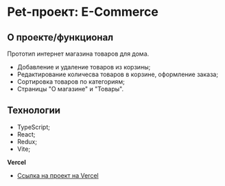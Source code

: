 # Pet-проект: E-Commerce

## О проекте/функционал

Прототип интернет магазина товаров для дома.

- Добавление и удаление товаров из корзины;
- Редактирование количесва товаров в корзине, оформление заказа;
- Сортировка товаров по категориям;
- Страницы "О магазине" и "Товары".

## Технологии

- TypeScript;
- React;
- Redux;
- Vite;

**Vercel**

- [Ссылка на проект на Vercel](https://i-store-pearl.vercel.app/)
